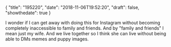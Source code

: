 {
  "title": "195220",
  "date": "2018-11-06T19:52:20",
  "draft": false,
  "showthedate": true
}

I wonder if I can get away with doing this for Instagram without becoming completely inaccessible to family and friends. And by "family and friends" I mean just my wife. And we live together so I think she can live without being able to DMs memes and puppy images.